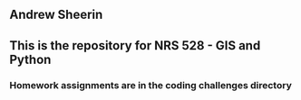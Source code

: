 ## Andrew Sheerin
## This is the repository for NRS 528 - GIS and Python

### Homework assignments are in the coding challenges directory
